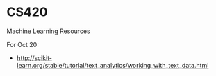 # CS420
Machine Learning Resources



For Oct 20:

* http://scikit-learn.org/stable/tutorial/text_analytics/working_with_text_data.html
